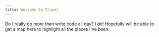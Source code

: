 ```yaml
---
title: Welcome to Travel
---
```


Do I really do more than write code all day? I do! Hopefully will be able to get
a map here to highlight all the places I've been.
